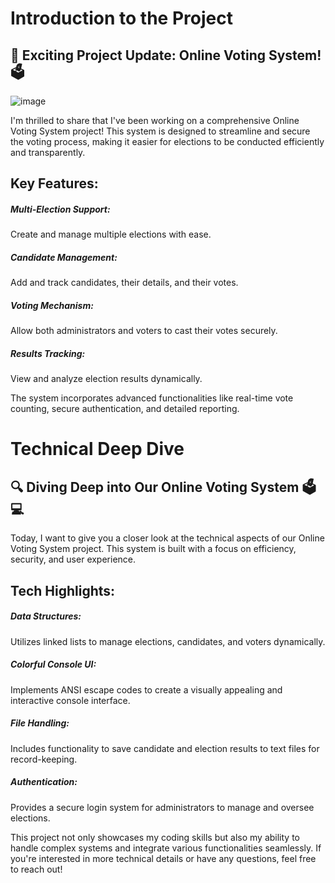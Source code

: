 # Introduction to the Project
## 🚀 Exciting Project Update: Online Voting System! 🗳️

![image](https://github.com/user-attachments/assets/f0152690-2398-42f9-a7d5-49357fb084c2)


I'm thrilled to share that I've been working on a comprehensive Online Voting System project! This system is designed to streamline and secure the voting process, making it easier for elections to be conducted efficiently and transparently.

## Key Features:

##### Multi-Election Support:
Create and manage multiple elections with ease.

##### Candidate Management: 
Add and track candidates, their details, and their votes.

##### Voting Mechanism:
Allow both administrators and voters to cast their votes securely.

##### Results Tracking:
View and analyze election results dynamically.

The system incorporates advanced functionalities like real-time vote counting, secure authentication, and detailed reporting.

# Technical Deep Dive
## 🔍 Diving Deep into Our Online Voting System 🗳️💻

Today, I want to give you a closer look at the technical aspects of our Online Voting System project. This system is built with a focus on efficiency, security, and user experience.

## Tech Highlights:

##### Data Structures: 
Utilizes linked lists to manage elections, candidates, and voters dynamically.

##### Colorful Console UI: 
Implements ANSI escape codes to create a visually appealing and interactive console interface.

##### File Handling:
Includes functionality to save candidate and election results to text files for record-keeping.

##### Authentication: 
Provides a secure login system for administrators to manage and oversee elections.

This project not only showcases my coding skills but also my ability to handle complex systems and integrate various functionalities seamlessly. If you're interested in more technical details or have any questions, feel free to reach out!
